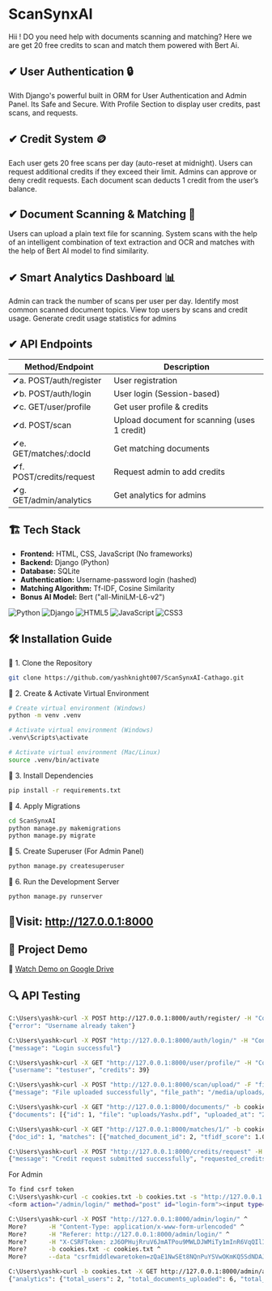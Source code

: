 
# ScanSynxAI

Hii ! DO you need help with documents scanning and matching? Here we are get 20 free credits to scan and match them powered with Bert Ai.

## ✔ User Authentication 🔒 
With Django's powerful built in ORM for User Authentication and Admin Panel. Its Safe and Secure. With Profile Section to display user credits, past scans, and requests.

## ✔ Credit System 🪙
Each user gets 20 free scans per day (auto-reset at midnight).
Users can request additional credits if they exceed their limit.
Admins can approve or deny credit requests.
Each document scan deducts 1 credit from the user’s balance.

## ✔ Document Scanning & Matching 🧠 
Users can upload a plain text file for scanning.
System scans with the help of an intelligent combination of text extraction and OCR and matches with the help of Bert AI model to find similarity.

## ✔ Smart Analytics Dashboard 📊 
Admin can track the number of scans per user per day.
Identify most common scanned document topics.
View top users by scans and credit usage.
Generate credit usage statistics for admins
## ✔ API Endpoints

| Method/Endpoint             | Description                                                           |
| ----------------- | ------------------------------------------------------------------ |
| ✔a. POST/auth/register | User registration |
| ✔b. POST/auth/login | User login (Session-based) |
| ✔c. GET/user/profile | Get user profile & credits |
| ✔d. POST/scan | Upload document for scanning (uses 1 credit) |
| ✔e. GET/matches/:docId | Get matching documents |
| ✔f. POST/credits/request | Request admin to add credits |
| ✔g. GET/admin/analytics | Get analytics for admins |
##  🏗 Tech Stack 

- **Frontend:** HTML, CSS, JavaScript (No frameworks)
- **Backend:** Django (Python)
- **Database:** SQLite
- **Authentication:** Username-password login (hashed)
- **Matching Algorithm:** Tf-IDF, Cosine Similarity
- **Bonus AI Model:** Bert ("all-MiniLM-L6-v2")
  
![Python](https://img.shields.io/badge/Python-3.9-blue?style=flat-square)
![Django](https://img.shields.io/badge/Django-4.0-green?style=flat-square)
![HTML5](https://img.shields.io/badge/HTML5-E34F26?style=flat-square&logo=html5&logoColor=white)
![JavaScript](https://img.shields.io/badge/JavaScript-F7DF1E?style=flat-square&logo=javascript&logoColor=black)
![CSS3](https://img.shields.io/badge/CSS3-1572B6?style=flat-square&logo=css3&logoColor=white)

## 🛠 Installation Guide

🔹 1. Clone the Repository  
```sh
git clone https://github.com/yashknight007/ScanSynxAI-Cathago.git
```
🔹 2. Create & Activate Virtual Environment
```sh
# Create virtual environment (Windows)
python -m venv .venv

# Activate virtual environment (Windows)
.venv\Scripts\activate

# Activate virtual environment (Mac/Linux)
source .venv/bin/activate
```
🔹 3. Install Dependencies
```sh
pip install -r requirements.txt
```
🔹 4. Apply Migrations
```sh
cd ScanSynxAI
python manage.py makemigrations
python manage.py migrate
```
🔹 5. Create Superuser (For Admin Panel)
```sh
python manage.py createsuperuser
```
🔹 6. Run the Development Server
```sh
python manage.py runserver
```
## 🚀Visit: http://127.0.0.1:8000
## 🎥 Project Demo
🔗 [Watch Demo on Google Drive](https://drive.google.com/file/d/1s2XDhonIIWJBxpa5cjWYezloFOOPJbtA/view?usp=sharing)

## 🔍 API Testing
```sh
C:\Users\yashk>curl -X POST http://127.0.0.1:8000/auth/register/ -H "Content-Type: application/json" -d "{\"username\": \"testuser\", \"email\": \"test@example.com\", \"password\": \"testpass\"}"
{"error": "Username already taken"}

C:\Users\yashk>curl -X POST "http://127.0.0.1:8000/auth/login/" -H "Content-Type: application/json" -d "{\"username\": \"testuser\", \"password\": \"testpass\"}" -c cookies.txt
{"message": "Login successful"}

C:\Users\yashk>curl -X GET "http://127.0.0.1:8000/user/profile/" -H "Content-Type: application/json" -b cookies.txt
{"username": "testuser", "credits": 39}

C:\Users\yashk>curl -X POST "http://127.0.0.1:8000/scan/upload/" -F "file=@C:\Users\yashk\OneDrive\Documents\gfgcertificate.pdf" -b cookies.txt
{"message": "File uploaded successfully", "file_path": "/media/uploads/gfgcertificate_eBoYkAB.pdf", "remaining_credits": 38}

C:\Users\yashk>curl -X GET "http://127.0.0.1:8000/documents/" -b cookies.txt
{"documents": [{"id": 1, "file": "uploads/Yashx.pdf", "uploaded_at": "2025-03-06T02:06:51.935Z"}, {"id": 2, "file": "uploads/Yashx_WitV0u5.pdf", "uploaded_at": "2025-03-06T02:06:55.904Z"}, {"id": 3, "file": "uploads/gfgcertificate.pdf", "uploaded_at": "2025-03-06T04:02:48.963Z"}, {"id": 4, "file": "uploads/Offer letter_CSRBOX_signed.pdf", "uploaded_at": "2025-03-09T12:30:37.282Z"}

C:\Users\yashk>curl -X GET "http://127.0.0.1:8000/matches/1/" -b cookies.txt
{"doc_id": 1, "matches": [{"matched_document_id": 2, "tfidf_score": 1.000000000000001, "ai_score": 0.9999998211860657, "ocr_score": 1.000000000000013}, {"matched_document_id": 3, "tfidf_score": 0.021885171210384285, "ai_score": 0.2797359824180603, "ocr_score": 0.02157162670707309}, {"matched_document_id": 4, "tfidf_score": 0.03217790257946981, "ai_score": 0.2590469717979431, "ocr_score": null}

C:\Users\yashk>curl -X POST "http://127.0.0.1:8000/credits/request" -H "Content-Type: application/json" -d "{\"requested_credits\": 10}" -b cookies.txt
{"message": "Credit request submitted successfully", "requested_credits": 10, "status": "pending"}
```
For Admin 
```sh
To find csrf token 
C:\Users\yashk>curl -c cookies.txt -b cookies.txt -s "http://127.0.0.1:8000/admin/login/" | findstr csrfmiddlewaretoken
<form action="/admin/login/" method="post" id="login-form"><input type="hidden" name="csrfmiddlewaretoken" value="zQaE1NwSEt8NQnPuYSVwOKmKQ5SdNDAJqX1FRym5bvWM2bshFXG6b1eOPUpEi407">

C:\Users\yashk>curl -X POST "http://127.0.0.1:8000/admin/login/" ^
More?      -H "Content-Type: application/x-www-form-urlencoded" ^
More?      -H "Referer: http://127.0.0.1:8000/admin/login/" ^
More?      -H "X-CSRFToken: zJ6OPHujRruV6JmATPou9MWLDJWMiTy1mInR6VqQIlIYgEv2JPrud4h8LR7E122M" ^
More?      -b cookies.txt -c cookies.txt ^
More?      --data "csrfmiddlewaretoken=zQaE1NwSEt8NQnPuYSVwOKmKQ5SdNDAJqX1FRym5bvWM2bshFXG6b1eOPUpEi407&username=yashk&password=Y@shking3"

C:\Users\yashk>curl -b cookies.txt -X GET http://127.0.0.1:8000/admin/analytics/
{"analytics": {"total_users": 2, "total_documents_uploaded": 6, "total_credit_requests": 3, "approved_credit_requests": 2, "pending_credit_requests": 1,
```





